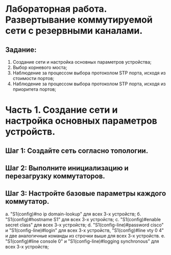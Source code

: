# Лабораторная работа. Развертывание коммутируемой сети с резервными каналами.

## Задание:
  
   1. Создание сети и настройка основных параметров устройства;
   2. Выбор корневого моста;
   3. Наблюдение за процессом выбора протоколом STP порта, исходя из стоимости портов;
   4. Наблюдение за процессом выбора протоколом STP порта, исходя из приоритета портов;

# Часть 1. Создание сети и настройка основных параметров устройств.

## Шаг 1:	Создайте сеть согласно топологии.  

## Шаг 2: Выполните инициализацию и перезагрузку коммутаторов.

## Шаг 3:	Настройте базовые параметры каждого коммутатор.
   
   а. "S1(config)#no ip domain-lookup" для всех 3-х устройств;
   б. "S1(config)#hostname S1" для всех 3-х устройств;
   с. "S1(config)#enable secret class" для всех 3-х устройств;
   d. "S1(config-line)#password cisco"  и "S1(config-line)#login" для всех 3-х устройств,
      "S1(config)#line vty 0 4" и две аналогичные команды из строчки выше для всех 3-х устройств.
   e. "S1(config)#line console 0" и "S1(config-line)#logging synchronous" для всех 3-х устройств;
  
   
